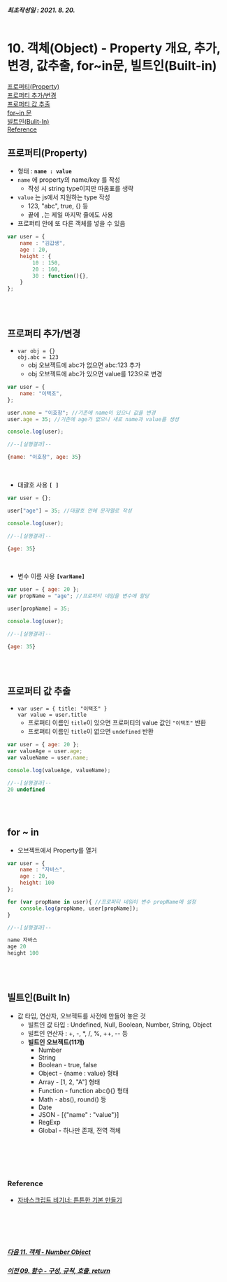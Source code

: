 ##### 최초작성일 : 2021. 8. 20.<br><br>
# 10. 객체(Object) - Property 개요, 추가, 변경, 값추출, for~in문, 빌트인(Built-in)
[프로퍼티(Property)](#프로퍼티property)  
[프로퍼티 추가/변경](#프로퍼티-추가변경)  
[프로퍼티 값 추출](#추출)  
[for~in 문](#for--in)  
[빌트인(Bulit-In)](#빌트인built-in)  
[Reference](#reference)


## 프로퍼티(Property)
- 형태 : **`name : value`**
- `name` 에 property의 name/key 를 작성
  - 작성 시 string type이지만 따옴표를 생략
- `value` 는 js에서 지원하는 type 작성
  - 123, "abc", true, {} 등
  - 끝에 `,`는 제일 마지막 줄에도 사용
- 프로퍼티 안에 또 다른 객체를 넣을 수 있음
```js
var user = {
    name : "김갑생",
    age : 20,
    height : {
        10 : 150,
        20 : 160,
        30 : function(){},
    }
};
```

<br><br>

## 프로퍼티 추가/변경
- `var obj = {}`<br>
  `obj.abc = 123`
  - obj 오브젝트에 abc가 없으면 abc:123 추가
  - obj 오브젝트에 abc가 있으면 value를 123으로 변경

```js
var user = {
    name: "이택조",
};

user.name = "이호창"; //기존에 name이 있으니 값을 변경
user.age = 35; //기존에 age가 없으니 새로 name과 value를 생셩

console.log(user);

//--[실행결과]--

{name: "이호창", age: 35}
```

<br>

- 대괄호 사용 **`[ ]`**
```js
var user = {};

user["age"] = 35; //대괄호 안에 문자열로 작성

console.log(user);

//--[실행결과]--

{age: 35}
```

<br>

- 변수 이름 사용 **`[varName]`**
```js
var user = { age: 20 };
var propName = "age"; //프로퍼티 네임을 변수에 할당

user[propName] = 35;

console.log(user);

//--[실행결과]--

{age: 35}
```

<br><br>

## 프로퍼티 값 추출
- `var user = { title: "이택조" }`<br>
  `var value = user.title`
  - 프로퍼티 이름인 `title`이 있으면 프로퍼티의 value 값인 `"이택조"` 반환
  - 프로퍼티 이름인 `title`이 없으면 `undefined` 반환

```js
var user = { age: 20 };
var valueAge = user.age;
var valueName = user.name;

console.log(valueAge, valueName);

//--[실행결과]--
20 undefined
```

<br><br>

## for ~ in
- 오브젝트에서 Property를 열거

```js
var user = {
    name : "자바스",
    age : 20,
    height: 100
};

for (var propName in user){ //프로퍼티 네임이 변수 propName에 설정
    console.log(propName, user[propName]);
}

//--[실행결과]--

name 자바스
age 20
height 100

```

<br><br>

## 빌트인(Built In)
- 값 타입, 연산자, 오브젝트를 사전에 만들어 놓은 것
  - 빌트인 값 타입 : Undefined, Null, Boolean, Number, String, Object
  - 빌트인 연산자 : +, -, *, /, %, ++, -- 등
  - **빌트인 오브젝트(11개)**
    - Number
    - String
    - Boolean - true, false
    - Object - {name : value} 형태
    - Array - [1, 2, "A"] 형태
    - Function - function abc(){} 형태
    - Math - abs(), round() 등
    - Date
    - JSON - [{"name" : "value"}]
    - RegExp
    - Global - 하나만 존재, 전역 객체

<br><br>
---
### **Reference**
- [자바스크립트 비기너: 튼튼한 기본 만들기](https://www.inflearn.com/course/%EC%9E%90%EB%B0%94%EC%8A%A4%ED%81%AC%EB%A6%BD%ED%8A%B8-%EB%B9%84%EA%B8%B0%EB%84%88)

<br><br>
---
##### [다음 11. 객체 - Number Object](https://github.com/mansaout/TIL/blob/main/Javascript/11_basic_number_object.md)
##### [이전 09. 함수 - 구성, 규칙, 호출, return](https://github.com/mansaout/TIL/blob/main/Javascript/09_basic_function.md)